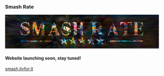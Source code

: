### Smash Rate

![Banner image](content/banner.png)

#### Website launching soon, stay tuned!

[smash.livfor.it](http://smash.livfor.it)